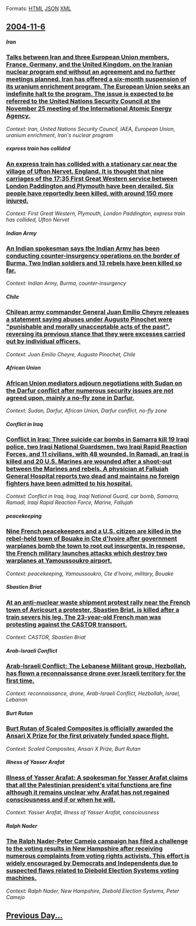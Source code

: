 
Formats: [HTML](2004/11/6/index.html)  [JSON](2004/11/6/index.json)  [XML](2004/11/6/index.xml)  

## [2004-11-6](/news/2004/11/6/index.md)

##### Iran
### [ Talks between Iran and three European Union members, France, Germany, and the United Kingdom, on the Iranian nuclear program end without an agreement and no further meetings planned. Iran has offered a six-month suspension of its uranium enrichment program. The European Union seeks an indefinite halt to the program. The issue is expected to be referred to the United Nations Security Council at the November 25 meeting of the International Atomic Energy Agency. ](/news/2004/11/6/talks-between-iran-and-three-european-union-members-france-germany-and-the-united-kingdom-on-the-iranian-nuclear-program-end-without-an.md)
_Context: Iran, United Nations Security Council, IAEA, European Union, uranium enrichment, Iran's nuclear program_

##### express train has collided
### [ An express train has collided with a stationary car near the village of Ufton Nervet, England. It is thought that nine carriages of the 17:35 First Great Western service between London Paddington and Plymouth have been derailed. Six people have reportedly been killed, with around 150 more injured. ](/news/2004/11/6/an-express-train-has-collided-with-a-stationary-car-near-the-village-of-ufton-nervet-england-it-is-thought-that-nine-carriages-of-the-17.md)
_Context: First Great Western, Plymouth, London Paddington, express train has collided, Ufton Nervet_

##### Indian Army
### [ An Indian spokesman says the Indian Army has been conducting counter-insurgency operations on the border of Burma. Two Indian soldiers and 13 rebels have been killed so far. ](/news/2004/11/6/an-indian-spokesman-says-the-indian-army-has-been-conducting-counter-insurgency-operations-on-the-border-of-burma-two-indian-soldiers-and.md)
_Context: Indian Army, Burma, counter-insurgency_

##### Chile
### [ Chilean army commander General Juan Emilio Cheyre releases a statement saying abuses under Augusto Pinochet were "punishable and morally unacceptable acts of the past", reversing its previous stance that they were excesses carried out by individual officers. ](/news/2004/11/6/chilean-army-commander-general-juan-emilio-cheyre-releases-a-statement-saying-abuses-under-augusto-pinochet-were-punishable-and-morally-un.md)
_Context: Juan Emilio Cheyre, Augusto Pinochet, Chile_

##### African Union
### [ African Union mediators adjourn negotiations with Sudan on the Darfur conflict after numerous security issues are not agreed upon, mainly a no-fly zone in Darfur. ](/news/2004/11/6/african-union-mediators-adjourn-negotiations-with-sudan-on-the-darfur-conflict-after-numerous-security-issues-are-not-agreed-upon-mainly-a.md)
_Context: Sudan, Darfur, African Union, Darfur conflict, no-fly zone_

##### Conflict in Iraq
### [ Conflict in Iraq: Three suicide car bombs in Samarra kill 19 Iraqi police, two Iraqi National Guardsmen, two Iraqi Rapid Reaction Forces, and 11 civilians, with 48 wounded. In Ramadi, an Iraqi is killed and 20 U.S. Marines are wounded after a shoot-out between the Marines and rebels. A physician at Fallujah General Hospital reports two dead and maintains no foreign fighters have been admitted to his hospital. ](/news/2004/11/6/conflict-in-iraq-three-suicide-car-bombs-in-samarra-kill-19-iraqi-police-two-iraqi-national-guardsmen-two-iraqi-rapid-reaction-forces-a.md)
_Context: Conflict in Iraq, Iraq, Iraqi National Guard, car bomb, Samarra, Ramadi, Iraqi Rapid Reaction Force, Marine, Fallujah_

##### peacekeeping
### [ Nine French peacekeepers and a U.S. citizen are killed in the rebel-held town of Bouake in Cte d'Ivoire after government warplanes bomb the town to root out insurgents. In response, the French military launches attacks which destroy two warplanes at Yamoussoukro airport. ](/news/2004/11/6/nine-french-peacekeepers-and-a-u-s-citizen-are-killed-in-the-rebel-held-town-of-bouake-in-cote-d-ivoire-after-government-warplanes-bomb-th.md)
_Context: peacekeeping, Yamoussoukro, Cte d'Ivoire, military, Bouake_

##### Sbastien Briat
### [ At an anti-nuclear waste shipment protest rally near the French town of Avricourt a protester, Sbastien Briat, is killed after a train severs his leg. The 23-year-old French man was protesting against the CASTOR transport. ](/news/2004/11/6/at-an-anti-nuclear-waste-shipment-protest-rally-near-the-french-town-of-avricourt-a-protester-sebastien-briat-is-killed-after-a-train-sev.md)
_Context: CASTOR, Sbastien Briat_

##### Arab-Israeli Conflict
### [ Arab-Israeli Conflict: The Lebanese Militant group, Hezbollah, has flown a reconnaissance drone over Israeli territory for the first time. ](/news/2004/11/6/arab-israeli-conflict-the-lebanese-militant-group-hezbollah-has-flown-a-reconnaissance-drone-over-israeli-territory-for-the-first-time.md)
_Context: reconnaissance, drone, Arab-Israeli Conflict, Hezbollah, Israel, Lebanon_

##### Burt Rutan
### [ Burt Rutan of Scaled Composites is officially awarded the Ansari X Prize for the first privately funded space flight. ](/news/2004/11/6/burt-rutan-of-scaled-composites-is-officially-awarded-the-ansari-x-prize-for-the-first-privately-funded-space-flight.md)
_Context: Scaled Composites, Ansari X Prize, Burt Rutan_

##### Illness of Yasser Arafat
### [ Illness of Yasser Arafat: A spokesman for Yasser Arafat claims that all the Palestinian president's vital functions are fine although it remains unclear why Arafat has not regained consciousness and if or when he will. ](/news/2004/11/6/illness-of-yasser-arafat-a-spokesman-for-yasser-arafat-claims-that-all-the-palestinian-president-s-vital-functions-are-fine-although-it-re.md)
_Context: Yasser Arafat, Illness of Yasser Arafat, consciousness_

##### Ralph Nader
### [ The Ralph Nader-Peter Camejo campaign has filed a challenge to the voting results in New Hampshire after receiving numerous complaints from voting rights activists. This effort is widely encouraged by Democrats and Independents due to suspected flaws related to Diebold Election Systems voting machines. ](/news/2004/11/6/the-ralph-nader-peter-camejo-campaign-has-filed-a-challenge-to-the-voting-results-in-new-hampshire-after-receiving-numerous-complaints-from.md)
_Context: Ralph Nader, New Hampshire, Diebold Election Systems, Peter Camejo_

## [Previous Day...](/news/2004/11/5/index.md)

